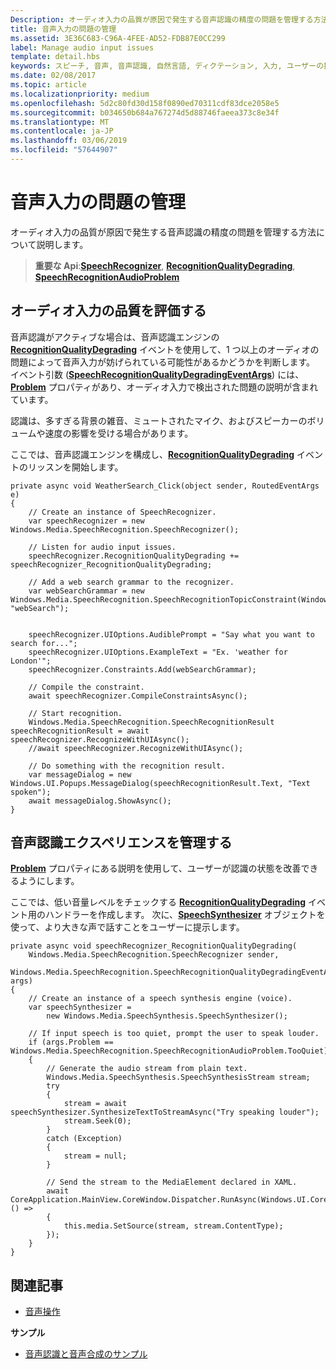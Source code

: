 ```yaml
---
Description: オーディオ入力の品質が原因で発生する音声認識の精度の問題を管理する方法について説明します。
title: 音声入力の問題の管理
ms.assetid: 3E36C683-C96A-4FEE-AD52-FDB87E0CC299
label: Manage audio input issues
template: detail.hbs
keywords: スピーチ, 音声, 音声認識, 自然言語, ディクテーション, 入力, ユーザーの操作
ms.date: 02/08/2017
ms.topic: article
ms.localizationpriority: medium
ms.openlocfilehash: 5d2c80fd30d158f0890ed70311cdf83dce2058e5
ms.sourcegitcommit: b034650b684a767274d5d88746faeea373c8e34f
ms.translationtype: MT
ms.contentlocale: ja-JP
ms.lasthandoff: 03/06/2019
ms.locfileid: "57644907"
---
```

# <a name="manage-issues-with-audio-input"></a>音声入力の問題の管理


オーディオ入力の品質が原因で発生する音声認識の精度の問題を管理する方法について説明します。

> **重要な Api**:[**SpeechRecognizer**](https://msdn.microsoft.com/library/windows/apps/dn653226), [**RecognitionQualityDegrading**](https://msdn.microsoft.com/library/windows/apps/dn653243), [**SpeechRecognitionAudioProblem**](https://msdn.microsoft.com/library/windows/apps/dn631406)


## <a name="assess-audio-input-quality"></a>オーディオ入力の品質を評価する


音声認識がアクティブな場合は、音声認識エンジンの [**RecognitionQualityDegrading**](https://msdn.microsoft.com/library/windows/apps/dn653243) イベントを使用して、1 つ以上のオーディオの問題によって音声入力が妨げられている可能性があるかどうかを判断します。 イベント引数 ([**SpeechRecognitionQualityDegradingEventArgs**](https://msdn.microsoft.com/library/windows/apps/dn631430)) には、[**Problem**](https://msdn.microsoft.com/library/windows/apps/dn631431) プロパティがあり、オーディオ入力で検出された問題の説明が含まれています。

認識は、多すぎる背景の雑音、ミュートされたマイク、およびスピーカーのボリュームや速度の影響を受ける場合があります。

ここでは、音声認識エンジンを構成し、[**RecognitionQualityDegrading**](https://msdn.microsoft.com/library/windows/apps/dn653243) イベントのリッスンを開始します。

```CSharp
private async void WeatherSearch_Click(object sender, RoutedEventArgs e)
{
    // Create an instance of SpeechRecognizer.
    var speechRecognizer = new Windows.Media.SpeechRecognition.SpeechRecognizer();

    // Listen for audio input issues.
    speechRecognizer.RecognitionQualityDegrading += speechRecognizer_RecognitionQualityDegrading;

    // Add a web search grammar to the recognizer.
    var webSearchGrammar = new Windows.Media.SpeechRecognition.SpeechRecognitionTopicConstraint(Windows.Media.SpeechRecognition.SpeechRecognitionScenario.WebSearch, "webSearch");


    speechRecognizer.UIOptions.AudiblePrompt = "Say what you want to search for...";
    speechRecognizer.UIOptions.ExampleText = "Ex. 'weather for London'";
    speechRecognizer.Constraints.Add(webSearchGrammar);

    // Compile the constraint.
    await speechRecognizer.CompileConstraintsAsync();

    // Start recognition.
    Windows.Media.SpeechRecognition.SpeechRecognitionResult speechRecognitionResult = await speechRecognizer.RecognizeWithUIAsync();
    //await speechRecognizer.RecognizeWithUIAsync();

    // Do something with the recognition result.
    var messageDialog = new Windows.UI.Popups.MessageDialog(speechRecognitionResult.Text, "Text spoken");
    await messageDialog.ShowAsync();
}
```

## <a name="manage-the-speech-recognition-experience"></a>音声認識エクスペリエンスを管理する


[  **Problem**](https://msdn.microsoft.com/library/windows/apps/dn631431) プロパティにある説明を使用して、ユーザーが認識の状態を改善できるようにします。

ここでは、低い音量レベルをチェックする [**RecognitionQualityDegrading**](https://msdn.microsoft.com/library/windows/apps/dn653243) イベント用のハンドラーを作成します。 次に、[**SpeechSynthesizer**](https://msdn.microsoft.com/library/windows/apps/dn298152) オブジェクトを使って、より大きな声で話すことをユーザーに提示します。

```CSharp
private async void speechRecognizer_RecognitionQualityDegrading(
    Windows.Media.SpeechRecognition.SpeechRecognizer sender,
    Windows.Media.SpeechRecognition.SpeechRecognitionQualityDegradingEventArgs args)
{
    // Create an instance of a speech synthesis engine (voice).
    var speechSynthesizer =
        new Windows.Media.SpeechSynthesis.SpeechSynthesizer();

    // If input speech is too quiet, prompt the user to speak louder.
    if (args.Problem == Windows.Media.SpeechRecognition.SpeechRecognitionAudioProblem.TooQuiet)
    {
        // Generate the audio stream from plain text.
        Windows.Media.SpeechSynthesis.SpeechSynthesisStream stream;
        try
        {
            stream = await speechSynthesizer.SynthesizeTextToStreamAsync("Try speaking louder");
            stream.Seek(0);
        }
        catch (Exception)
        {
            stream = null;
        }

        // Send the stream to the MediaElement declared in XAML.
        await CoreApplication.MainView.CoreWindow.Dispatcher.RunAsync(Windows.UI.Core.CoreDispatcherPriority.High, () =>
        {
            this.media.SetSource(stream, stream.ContentType);
        });
    }
}
```

## <a name="related-articles"></a>関連記事


* [音声操作](speech-interactions.md)

**サンプル**
* [音声認識と音声合成のサンプル](https://go.microsoft.com/fwlink/p/?LinkID=619897)
 

 




